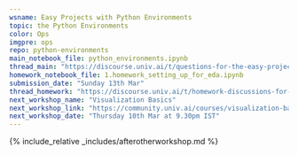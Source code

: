 ```yaml
---
wsname: Easy Projects with Python Environments
topic: the Python Environments
color: Ops
imgpre: ops
repo: python-environments
main_notebook_file: python_environments.ipynb
thread_main: "https://discourse.univ.ai/t/questions-for-the-easy-projects-with-python-environments-workshop/12736/2"
homework_notebook_file: 1.homework_setting_up_for_eda.ipynb
submission_date: "Sunday 13th Mar"
thread_homework: "https://discourse.univ.ai/t/homework-discussions-for-the-easy-projects-with-python-environments-workshop/12737/2"
next_workshop_name: "Visualization Basics"
next_workshop_link: "https://community.univ.ai/courses/visualization-basics/"
next_workshop_date: "Thursday 10th Mar at 9.30pm IST"
---
```


{% include_relative _includes/afterotherworkshop.md %}

